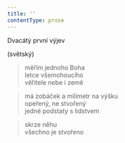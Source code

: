 ```yaml
---
title: ''
contentType: prose
---
```


Dvacátý první výjev

(světský)

> měřím jednoho Boha  
> letce všemohoucího  
> věřitele nebe i země

> má zobáček a milimetr na výšku  
> opeřený, ne stvořený  
> jedné podstaty s lidstvem

> skrze něhu  
> všechno je stvořeno
